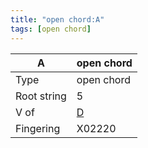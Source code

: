 ```yaml
---
title: "open chord:A"
tags: [open chord]
---
```


|A|open chord|
|---|---|
|Type|open chord|
|Root string|5|
|V of|[D](../open_chord-d)|
|Fingering|X02220|

